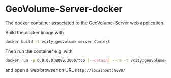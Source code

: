 # GeoVolume-Server-docker

The docker container associated to the GeoVolume-Server web application.

Build the docker image with

```bash
docker build -t vcity:geovolume-server Context
```

Then run the container e.g. with

```bash
docker run -p 0.0.0.0:8080:3000/tcp [--detach] --rm -t vcity:geovolume-server
```

and open a web browser on URL `http://localhost:8080/`
